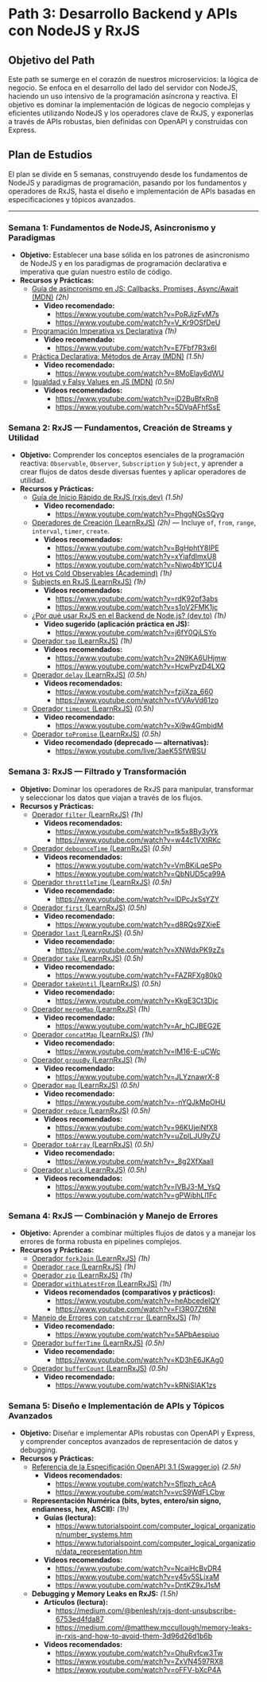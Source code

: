 # Path 3: Desarrollo Backend y APIs con NodeJS y RxJS

## Objetivo del Path

Este path se sumerge en el corazón de nuestros microservicios: la lógica de negocio. Se enfoca en el desarrollo del lado del servidor con NodeJS, haciendo un uso intensivo de la programación asíncrona y reactiva. El objetivo es dominar la implementación de lógicas de negocio complejas y eficientes utilizando NodeJS y los operadores clave de RxJS, y exponerlas a través de APIs robustas, bien definidas con OpenAPI y construidas con Express.

## Plan de Estudios

El plan se divide en 5 semanas, construyendo desde los fundamentos de NodeJS y paradigmas de programación, pasando por los fundamentos y operadores de RxJS, hasta el diseño e implementación de APIs basadas en especificaciones y tópicos avanzados.

---

### Semana 1: Fundamentos de NodeJS, Asincronismo y Paradigmas

* **Objetivo:** Establecer una base sólida en los patrones de asincronismo de NodeJS y en los paradigmas de programación declarativa e imperativa que guían nuestro estilo de código.
* **Recursos y Prácticas:**
  * [Guía de asincronismo en JS: Callbacks, Promises, Async/Await (MDN)](https://developer.mozilla.org/en-US/docs/Learn/JavaScript/Asynchronous) _(2h)_
    * **Video recomendado:**
      * https://www.youtube.com/watch?v=PoRJizFvM7s
      * https://www.youtube.com/watch?v=V_Kr9OSfDeU
  * [Programación Imperativa vs Declarativa](https://dev.to/siddharthshyniben/explained-imperative-vs-declarative-programming-577g) _(1h)_
    * **Video recomendado:**
      * https://www.youtube.com/watch?v=E7Fbf7R3x6I
  * [Práctica Declarativa: Métodos de Array (MDN)](https://developer.mozilla.org/en-US/docs/Web/JavaScript/Reference/Global_Objects/Array/map) _(1.5h)_
    * **Video recomendado:**
      * https://www.youtube.com/watch?v=8MoElay6dWU
  * [Igualdad y Falsy Values en JS (MDN)](https://developer.mozilla.org/en-US/docs/Web/JavaScript/Equality_comparisons_and_sameness) _(0.5h)_
    * **Videos recomendados:**
      * https://www.youtube.com/watch?v=jD2BuBfxRn8
      * https://www.youtube.com/watch?v=5DVqAFhfSsE

### Semana 2: RxJS — Fundamentos, Creación de Streams y Utilidad

* **Objetivo:** Comprender los conceptos esenciales de la programación reactiva: `Observable`, `Observer`, `Subscription` y `Subject`, y aprender a crear flujos de datos desde diversas fuentes y aplicar operadores de utilidad.
* **Recursos y Prácticas:**
  * [Guía de Inicio Rápido de RxJS (rxjs.dev)](https://rxjs.dev/guide/overview) _(1.5h)_
    * **Video recomendado:**
      * https://www.youtube.com/watch?v=PhggNGsSQyg
  * [Operadores de Creación (LearnRxJS)](https://www.learnrxjs.io/learn-rxjs/operators/creation) _(2h)_ — Incluye `of`, `from`, `range`, `interval`, `timer`, `create`.
    * **Videos recomendados:**
      * https://www.youtube.com/watch?v=BgHphtY8IPE
      * https://www.youtube.com/watch?v=xYiafdImxU8
      * https://www.youtube.com/watch?v=Niwo4bY1CU4
  * [Hot vs Cold Observables (Academind)](https://www.youtube.com/watch?v=zfQoleQEa4w) _(1h)_
  * [Subjects en RxJS (LearnRxJS)](https://www.learnrxjs.io/learn-rxjs/subjects) _(1h)_
    * **Videos recomendados:**
      * https://www.youtube.com/watch?v=rdK92pf3abs
      * https://www.youtube.com/watch?v=s1oV2FMK1jc
  * [¿Por qué usar RxJS en el Backend de Node.js? (dev.to)](https://dev.to/this-is-learning/why-use-rxjs-in-node-js-backend-5eh1) _(1h)_
    * **Video sugerido (aplicación práctica en JS):**
      * https://www.youtube.com/watch?v=j6fY0QjLSYo
  * [Operador `tap` (LearnRxJS)](https://www.learnrxjs.io/learn-rxjs/operators/utility/tap) _(1h)_
    * **Videos recomendados:**
      * https://www.youtube.com/watch?v=2N9KA6UHjmw
      * https://www.youtube.com/watch?v=HcwPyzD4LXQ
  * [Operador `delay` (LearnRxJS)](https://www.learnrxjs.io/learn-rxjs/operators/utility/delay) _(0.5h)_
    * **Videos recomendados:**
      * https://www.youtube.com/watch?v=fzijXza_660
      * https://www.youtube.com/watch?v=tVVAvVd61zo
  * [Operador `timeout` (LearnRxJS)](https://www.learnrxjs.io/learn-rxjs/operators/utility/timeout) _(0.5h)_
    * **Video recomendado:**
      * https://www.youtube.com/watch?v=Xi9w4GmbidM
  * [Operador `toPromise` (LearnRxJS)](https://www.learnrxjs.io/learn-rxjs/operators/utility/topromise) _(0.5h)_
    * **Video recomendado (deprecado — alternativas):**
      * https://www.youtube.com/live/3aeK5SfWBSU

### Semana 3: RxJS — Filtrado y Transformación

* **Objetivo:** Dominar los operadores de RxJS para manipular, transformar y seleccionar los datos que viajan a través de los flujos.
* **Recursos y Prácticas:**
  * [Operador `filter` (LearnRxJS)](https://www.learnrxjs.io/learn-rxjs/operators/filtering/filter) _(1h)_
    * **Videos recomendados:**
      * https://www.youtube.com/watch?v=tk5x8By3yYk
      * https://www.youtube.com/watch?v=w44c1VXtRKc
  * [Operador `debounceTime` (LearnRxJS)](https://www.learnrxjs.io/learn-rxjs/operators/filtering/debouncetime) _(0.5h)_
    * **Videos recomendados:**
      * https://www.youtube.com/watch?v=VmBKiLqeSPo
      * https://www.youtube.com/watch?v=QbNUD5ca99A
  * [Operador `throttleTime` (LearnRxJS)](https://www.learnrxjs.io/learn-rxjs/operators/filtering/throttletime) _(0.5h)_
    * **Video recomendado:**
      * https://www.youtube.com/watch?v=lDPcJxSsYZY
  * [Operador `first` (LearnRxJS)](https://www.learnrxjs.io/learn-rxjs/operators/filtering/first) _(0.5h)_
    * **Video recomendado:**
      * https://www.youtube.com/watch?v=d8RQs9ZXieE
  * [Operador `last` (LearnRxJS)](https://www.learnrxjs.io/learn-rxjs/operators/filtering/last) _(0.5h)_
    * **Video recomendado:**
      * https://www.youtube.com/watch?v=XNWdxPK9zZs
  * [Operador `take` (LearnRxJS)](https://www.learnrxjs.io/learn-rxjs/operators/filtering/take) _(0.5h)_
    * **Video recomendado:**
      * https://www.youtube.com/watch?v=FAZRFXg80k0
  * [Operador `takeUntil` (LearnRxJS)](https://www.learnrxjs.io/learn-rxjs/operators/filtering/takeuntil) _(0.5h)_
    * **Video recomendado:**
      * https://www.youtube.com/watch?v=KkgE3Ct3Djc
  * [Operador `mergeMap` (LearnRxJS)](https://www.learnrxjs.io/learn-rxjs/operators/transformation/mergemap) _(1h)_
    * **Video recomendado:**
      * https://www.youtube.com/watch?v=Ar_hCJBEG2E
  * [Operador `concatMap` (LearnRxJS)](https://www.learnrxjs.io/learn-rxjs/operators/transformation/concatmap) _(1h)_
    * **Video recomendado:**
      * https://www.youtube.com/watch?v=lM16-E-uCWc
  * [Operador `groupBy` (LearnRxJS)](https://www.learnrxjs.io/learn-rxjs/operators/transformation/groupby) _(1h)_
    * **Video recomendado:**
      * https://www.youtube.com/watch?v=JLYznawrX-8
  * [Operador `map` (LearnRxJS)](https://www.learnrxjs.io/learn-rxjs/operators/transformation/map) _(0.5h)_
    * **Video recomendado:**
      * https://www.youtube.com/watch?v=-nYQJkMpOHU
  * [Operador `reduce` (LearnRxJS)](https://www.learnrxjs.io/learn-rxjs/operators/transformation/reduce) _(0.5h)_
    * **Videos recomendados:**
      * https://www.youtube.com/watch?v=96KUjeiNfX8
      * https://www.youtube.com/watch?v=uZplLJU9yZU
  * [Operador `toArray` (LearnRxJS)](https://www.learnrxjs.io/learn-rxjs/operators/transformation/toarray) _(0.5h)_
    * **Video recomendado:**
      * https://www.youtube.com/watch?v=_8g2XfXaalI
  * [Operador `pluck` (LearnRxJS)](https://www.learnrxjs.io/learn-rxjs/operators/transformation/pluck) _(0.5h)_
    * **Videos recomendados:**
      * https://www.youtube.com/watch?v=IVBJ3-M_YsQ
      * https://www.youtube.com/watch?v=gPWibhLl1Fc

### Semana 4: RxJS — Combinación y Manejo de Errores

* **Objetivo:** Aprender a combinar múltiples flujos de datos y a manejar los errores de forma robusta en pipelines complejos.
* **Recursos y Prácticas:**
  * [Operador `forkJoin` (LearnRxJS)](https://www.learnrxjs.io/learn-rxjs/operators/combination/forkjoin) _(1h)_
  * [Operador `race` (LearnRxJS)](https://www.learnrxjs.io/learn-rxjs/operators/combination/race) _(1h)_
  * [Operador `zip` (LearnRxJS)](https://www.learnrxjs.io/learn-rxjs/operators/combination/zip) _(1h)_
  * [Operador `withLatestFrom` (LearnRxJS)](https://www.learnrxjs.io/learn-rxjs/operators/combination/withlatestfrom) _(1h)_
    * **Videos recomendados (comparativos y prácticos):**
      * https://www.youtube.com/watch?v=heAbcedeIQY
      * https://www.youtube.com/watch?v=FI3R07Zt6NI
  * [Manejo de Errores con `catchError` (LearnRxJS)](https://www.learnrxjs.io/learn-rxjs/operators/error_handling/catcherror) _(1h)_
    * **Video recomendado:**
      * https://www.youtube.com/watch?v=5APbAespiuo
  * [Operador `bufferTime` (LearnRxJS)](https://www.learnrxjs.io/learn-rxjs/operators/combination/buffertime) _(0.5h)_
    * **Video recomendado:**
      * https://www.youtube.com/watch?v=KD3hE6JKAg0
  * [Operador `bufferCount` (LearnRxJS)](https://www.learnrxjs.io/learn-rxjs/operators/combination/buffercount) _(0.5h)_
    * **Video recomendado:**
      * https://www.youtube.com/watch?v=kRNiSIAK1zs

### Semana 5: Diseño e Implementación de APIs y Tópicos Avanzados

* **Objetivo:** Diseñar e implementar APIs robustas con OpenAPI y Express, y comprender conceptos avanzados de representación de datos y debugging.
* **Recursos y Prácticas:**
  * [Referencia de la Especificación OpenAPI 3.1 (Swagger.io)](https://spec.openapis.org/oas/v3.1.0) _(2.5h)_
    * **Videos recomendados:**
      * https://www.youtube.com/watch?v=Sflpzh_cAcA
      * https://www.youtube.com/watch?v=vcS9WdFLCbw
  * **Representación Numérica (bits, bytes, entero/sin signo, endianness, hex, ASCII):** _(1h)_
    * **Guías (lectura):**
      * https://www.tutorialspoint.com/computer_logical_organization/number_systems.htm
      * https://www.tutorialspoint.com/computer_logical_organization/data_representation.htm
    * **Videos recomendados:**
      * https://www.youtube.com/watch?v=NcaiHcBvDR4
      * https://www.youtube.com/watch?v=y45v5SLjxaM
      * https://www.youtube.com/watch?v=DntKZ9xJ1sM
  * **Debugging y Memory Leaks en RxJS:** _(1.5h)_
    * **Artículos (lectura):**
      * https://medium.com/@benlesh/rxjs-dont-unsubscribe-6753ed4fda87
      * https://medium.com/@matthew.mccullough/memory-leaks-in-rxjs-and-how-to-avoid-them-3d96d26d1b6b
    * **Videos recomendados:**
      * https://www.youtube.com/watch?v=OhuRvfcw3Tw
      * https://www.youtube.com/watch?v=ZxVN4597RX8
      * https://www.youtube.com/watch?v=oFFV-bXcP4A
